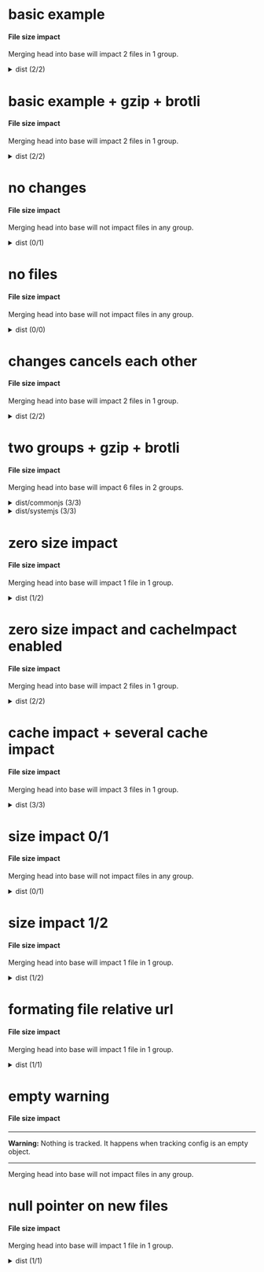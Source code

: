 # basic example

<!-- Generated by @jsenv/file-size-impact -->
<h4 id="file-size-impact">File size impact</h4>

<p>Merging head into base will impact 2 files in 1 group.</p>
<details>
  <summary>dist (2/2)</summary>
  <table>
    <thead>
      <tr>
        <th nowrap>File</th>
        <th nowrap>raw bytes</th>
      </tr>
    </thead>
    <tbody>
      <tr>
        <td nowrap>dist/bar.js</td>
        <td nowrap>+10 (110)</td>
      </tr>
      <tr>
        <td nowrap>dist/foo.js</td>
        <td nowrap>+15 (115)</td>
      </tr>
    </tbody>
    <tfoot>
      <tr>
        <td nowrap><strong>Total size impact</strong></td>
        <td nowrap>+25 (225)</td>
      </tr>
    </tfoot>
  </table>
</details>

# basic example + gzip + brotli

<!-- Generated by @jsenv/file-size-impact -->
<h4 id="file-size-impact">File size impact</h4>

<p>Merging head into base will impact 2 files in 1 group.</p>
<details>
  <summary>dist (2/2)</summary>
  <table>
    <thead>
      <tr>
        <th nowrap>File</th>
        <th nowrap>raw bytes</th>
        <th nowrap>gzip bytes</th>
        <th nowrap>brotli bytes</th>
      </tr>
    </thead>
    <tbody>
      <tr>
        <td nowrap>dist/bar.js</td>
        <td nowrap>+10 (110)</td>
        <td nowrap>+2 (22)</td>
        <td nowrap>+1 (19)</td>
      </tr>
      <tr>
        <td nowrap>dist/foo.js</td>
        <td nowrap>+15 (115)</td>
        <td nowrap>+4 (24)</td>
        <td nowrap>+3 (21)</td>
      </tr>
    </tbody>
    <tfoot>
      <tr>
        <td nowrap><strong>Total size impact</strong></td>
        <td nowrap>+25 (225)</td>
        <td nowrap>+6 (46)</td>
        <td nowrap>+4 (40)</td>
      </tr>
    </tfoot>
  </table>
</details>

# no changes

<!-- Generated by @jsenv/file-size-impact -->
<h4 id="file-size-impact">File size impact</h4>

<p>Merging head into base will not impact files in any group.</p>
<details>
  <summary>dist (0/1)</summary>
  <p>No impact on files in dist group.</p>
</details>

# no files

<!-- Generated by @jsenv/file-size-impact -->
<h4 id="file-size-impact">File size impact</h4>

<p>Merging head into base will not impact files in any group.</p>
<details>
  <summary>dist (0/0)</summary>
  <p>No file in dist group (see config below).</p>

```json
{
  "*/**": false
}
```

</details>

# changes cancels each other

<!-- Generated by @jsenv/file-size-impact -->
<h4 id="file-size-impact">File size impact</h4>

<p>Merging head into base will impact 2 files in 1 group.</p>
<details>
  <summary>dist (2/2)</summary>
  <table>
    <thead>
      <tr>
        <th nowrap>File</th>
        <th nowrap>raw bytes</th>
      </tr>
    </thead>
    <tbody>
      <tr>
        <td nowrap>dist/file-a.js</td>
        <td nowrap>+5 (15)</td>
      </tr>
      <tr>
        <td nowrap>dist/file-b.js</td>
        <td nowrap>-5 (10)</td>
      </tr>
    </tbody>
    <tfoot>
      <tr>
        <td nowrap><strong>Total size impact</strong></td>
        <td nowrap>0 (25)</td>
      </tr>
    </tfoot>
  </table>
</details>

# two groups + gzip + brotli

<!-- Generated by @jsenv/file-size-impact -->
<h4 id="file-size-impact">File size impact</h4>

<p>Merging head into base will impact 6 files in 2 groups.</p>
<details>
  <summary>dist/commonjs (3/3)</summary>
  <table>
    <thead>
      <tr>
        <th nowrap>File</th>
        <th nowrap>raw bytes</th>
        <th nowrap>gzip bytes</th>
        <th nowrap>brotli bytes</th>
      </tr>
    </thead>
    <tbody>
      <tr>
        <td nowrap><del>dist/commonjs/bar.js</del></td>
        <td nowrap>-100 (0)</td>
        <td nowrap>-10 (0)</td>
        <td nowrap>-9 (0)</td>
      </tr>
      <tr>
        <td nowrap>dist/commonjs/foo.js[new]</td>
        <td nowrap>+120 (120)</td>
        <td nowrap>+12 (12)</td>
        <td nowrap>+11 (11)</td>
      </tr>
      <tr>
        <td nowrap>dist/commonjs/hello.js</td>
        <td nowrap>+20,000 (187,000)</td>
        <td nowrap>+200 (1,800)</td>
        <td nowrap>+200 (1,700)</td>
      </tr>
    </tbody>
    <tfoot>
      <tr>
        <td nowrap><strong>Total size impact</strong></td>
        <td nowrap>+20,020 (187,120)</td>
        <td nowrap>+202 (1,812)</td>
        <td nowrap>+202 (1,711)</td>
      </tr>
    </tfoot>
  </table>
</details>

<details>
  <summary>dist/systemjs (3/3)</summary>
  <table>
    <thead>
      <tr>
        <th nowrap>File</th>
        <th nowrap>raw bytes</th>
        <th nowrap>gzip bytes</th>
        <th nowrap>brotli bytes</th>
      </tr>
    </thead>
    <tbody>
      <tr>
        <td nowrap><del>dist/systemjs/bar.js</del></td>
        <td nowrap>-100 (0)</td>
        <td nowrap>-10 (0)</td>
        <td nowrap>-9 (0)</td>
      </tr>
      <tr>
        <td nowrap>dist/systemjs/foo.js[new]</td>
        <td nowrap>+120 (120)</td>
        <td nowrap>+12 (12)</td>
        <td nowrap>+11 (11)</td>
      </tr>
      <tr>
        <td nowrap>dist/systemjs/hello.js</td>
        <td nowrap>+20,000 (187,000)</td>
        <td nowrap>+200 (1,800)</td>
        <td nowrap>+200 (1,700)</td>
      </tr>
    </tbody>
    <tfoot>
      <tr>
        <td nowrap><strong>Total size impact</strong></td>
        <td nowrap>+20,020 (187,120)</td>
        <td nowrap>+202 (1,812)</td>
        <td nowrap>+202 (1,711)</td>
      </tr>
    </tfoot>
  </table>
</details>

# zero size impact

<!-- Generated by @jsenv/file-size-impact -->
<h4 id="file-size-impact">File size impact</h4>

<p>Merging head into base will impact 1 file in 1 group.</p>
<details>
  <summary>dist (1/2)</summary>
  <table>
    <thead>
      <tr>
        <th nowrap>File</th>
        <th nowrap>raw bytes</th>
      </tr>
    </thead>
    <tbody>
      <tr>
        <td nowrap>dist/bar.js</td>
        <td nowrap>+15 (315)</td>
      </tr>
    </tbody>
    <tfoot>
      <tr>
        <td nowrap><strong>Total size impact</strong></td>
        <td nowrap>+15 (315)</td>
      </tr>
    </tfoot>
  </table>
</details>

# zero size impact and cacheImpact enabled

<!-- Generated by @jsenv/file-size-impact -->
<h4 id="file-size-impact">File size impact</h4>

<p>Merging head into base will impact 2 files in 1 group.</p>
<details>
  <summary>dist (2/2)</summary>
  <table>
    <thead>
      <tr>
        <th nowrap>File</th>
        <th nowrap>raw bytes</th>
      </tr>
    </thead>
    <tbody>
      <tr>
        <td nowrap>dist/bar.js</td>
        <td nowrap>+15 (315)</td>
      </tr>
      <tr>
        <td nowrap>dist/foo.js</td>
        <td nowrap>0 (2,500)</td>
      </tr>
    </tbody>
    <tfoot>
      <tr>
        <td nowrap><strong>Total size impact</strong></td>
        <td nowrap>+15 (2,815)</td>
      </tr>
    </tfoot>
  </table>
</details>

# cache impact + several cache impact

<!-- Generated by @jsenv/file-size-impact -->
<h4 id="file-size-impact">File size impact</h4>

<p>Merging head into base will impact 3 files in 1 group.</p>
<details>
  <summary>dist (3/3)</summary>
  <table>
    <thead>
      <tr>
        <th nowrap>File</th>
        <th nowrap>raw bytes</th>
      </tr>
    </thead>
    <tbody>
      <tr>
        <td nowrap>dist/bar.js</td>
        <td nowrap>+10 (110)</td>
      </tr>
      <tr>
        <td nowrap>dist/foo.js[new]</td>
        <td nowrap>+100 (100)</td>
      </tr>
      <tr>
        <td nowrap>dist/hello.js</td>
        <td nowrap>+10 (110)</td>
      </tr>
    </tbody>
    <tfoot>
      <tr>
        <td nowrap><strong>Total size impact</strong></td>
        <td nowrap>+120 (320)</td>
      </tr>
    </tfoot>
  </table>
</details>

# size impact 0/1

<!-- Generated by @jsenv/file-size-impact -->
<h4 id="file-size-impact">File size impact</h4>

<p>Merging head into base will not impact files in any group.</p>
<details>
  <summary>dist (0/1)</summary>
  <details>
  <summary>Hidden (1)</summary>
  <table>
    <thead>
      <tr>
        <th nowrap>File</th>
        <th nowrap>raw bytes</th>
      </tr>
    </thead>
    <tbody>
      <tr>
        <td nowrap>dist/bar.js</td>
        <td nowrap>+1 (101)</td>
      </tr>
    </tbody>
    <tfoot>
      <tr>
        <td nowrap><strong>Total size impact</strong></td>
        <td nowrap>+1 (101)</td>
      </tr>
    </tfoot>
  </table>
  </details>
</details>

# size impact 1/2

<!-- Generated by @jsenv/file-size-impact -->
<h4 id="file-size-impact">File size impact</h4>

<p>Merging head into base will impact 1 file in 1 group.</p>
<details>
  <summary>dist (1/2)</summary>
  <table>
    <thead>
      <tr>
        <th nowrap>File</th>
        <th nowrap>raw bytes</th>
      </tr>
    </thead>
    <tbody>
      <tr>
        <td nowrap>dist/foo.js</td>
        <td nowrap>+14 (115)</td>
      </tr>
    </tbody>
    <tfoot>
      <tr>
        <td nowrap><strong>Total size impact</strong></td>
        <td nowrap>+14 (115)</td>
      </tr>
    </tfoot>
  </table>
  <details>
  <summary>Hidden (1)</summary>
  <table>
    <thead>
      <tr>
        <th nowrap>File</th>
        <th nowrap>raw bytes</th>
      </tr>
    </thead>
    <tbody>
      <tr>
        <td nowrap>dist/bar.js</td>
        <td nowrap>+1 (101)</td>
      </tr>
    </tbody>
    <tfoot>
      <tr>
        <td nowrap><strong>Total size impact</strong></td>
        <td nowrap>+1 (101)</td>
      </tr>
    </tfoot>
  </table>
  </details>
</details>

# formating file relative url

<!-- Generated by @jsenv/file-size-impact -->
<h4 id="file-size-impact">File size impact</h4>

<p>Merging head into base will impact 1 file in 1 group.</p>
<details>
  <summary>dist (1/1)</summary>
  <table>
    <thead>
      <tr>
        <th nowrap>File</th>
        <th nowrap>raw bytes</th>
      </tr>
    </thead>
    <tbody>
      <tr>
        <td nowrap>foo.js</td>
        <td nowrap>+14 (115)</td>
      </tr>
    </tbody>
    <tfoot>
      <tr>
        <td nowrap><strong>Total size impact</strong></td>
        <td nowrap>+14 (115)</td>
      </tr>
    </tfoot>
  </table>
</details>

# empty warning

<!-- Generated by @jsenv/file-size-impact -->
<h4 id="file-size-impact">File size impact</h4>

---

**Warning:** Nothing is tracked. It happens when tracking config is an empty object.

---

<p>Merging head into base will not impact files in any group.</p>

# null pointer on new files

<!-- Generated by @jsenv/file-size-impact -->
<h4 id="file-size-impact">File size impact</h4>

<p>Merging head into base will impact 1 file in 1 group.</p>
<details>
  <summary>dist (1/1)</summary>
  <table>
    <thead>
      <tr>
        <th nowrap>File</th>
        <th nowrap>raw bytes</th>
      </tr>
    </thead>
    <tbody>
      <tr>
        <td nowrap>dist/foo.js[new]</td>
        <td nowrap>+110 (110)</td>
      </tr>
    </tbody>
    <tfoot>
      <tr>
        <td nowrap><strong>Total size impact</strong></td>
        <td nowrap>+110 (110)</td>
      </tr>
    </tfoot>
  </table>
</details>
